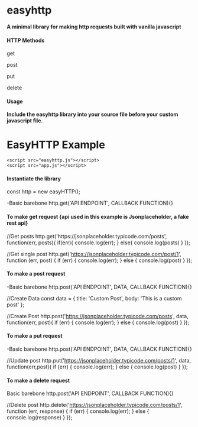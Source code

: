 # easyhttp
<strong>A minimal library for making http requests built with vanilla javascript</strong>

<h4>HTTP Methods</h4>
<p>get</p>
<p>post</p>
<p>put</p>
<p>delete</p>

<h4>Usage</h4>
<strong>Include the easyhttp library into your source file before your custom javascript file.</strong>
  <body>
    <h1>EasyHTTP Example</h1>

    <script src="easyhttp.js"></script>
    <script src="app.js"></script>

<h4>Instantiate the library</h4>
const http = new easyHTTP();

-Basic barebone
http.get('API ENDPOINT', CALLBACK FUNCTION){}

<h4>To make get request {api used in this example is Jsonplaceholder, a fake rest api} </h4>
//Get posts
 http.get('https://jsonplaceholder.typicode.com/posts', function(err, posts){
  if(err){
    console.log(err);
  } else{
    console.log(posts)
  }
 });

//Get single post
 http.get('https://jsonplaceholder.typicode.com/post/1', function (err, post) {
   if (err) {
     console.log(err);
   } else {
     console.log(post)
   }
 });


 <h4>To make a post request</h4>

-Basic barebone
http.post('API ENDPOINT', DATA, CALLBACK FUNCTION){}

 //Create Data
const data = {
  title: 'Custom Post',
  body: 'This is a custom post'
};

//Create Post
 http.post('https://jsonplaceholder.typicode.com/posts', data, function(err, post){
   if (err) {
     console.log(err);
   } else {
     console.log(post)
   }
 });


<h4>To make a put request</h4>

-Basic barebone
http.post('API ENDPOINT', DATA, CALLBACK FUNCTION){}

//Update post
 http.put('https://jsonplaceholder.typicode.com/posts/1', data, function(err,post){
   if (err) {
     console.log(err);
   } else {
     console.log(post)
   }
 });


<h4>To make a delete request</h4>

Basic barebone
http.post('API ENDPOINT', CALLBACK FUNCTION){}

//Delete post
http.delete('https://jsonplaceholder.typicode.com/posts/1', function (err, response) {
  if (err) {
    console.log(err);
  } else {
    console.log(response)
  }
});
</body> 